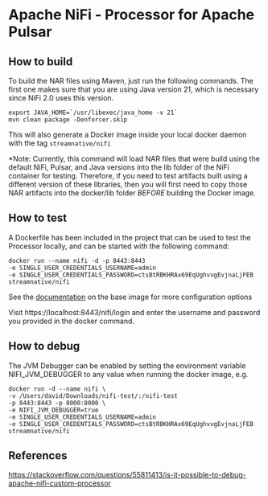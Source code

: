 # Apache NiFi - Processor for Apache Pulsar

## How to build

To build the NAR files using Maven, just run the following commands. The first one makes sure that you are using Java 
version 21, which is necessary since NiFi 2.0 uses this version.

```
export JAVA_HOME=`/usr/libexec/java_home -v 21`
mvn clean package -Denforcer.skip
```

This will also generate a Docker image inside your local docker daemon with the tag `streamnative/nifi`

*Note: Currently, this command will load NAR files that were build using the default NiFi, Pulsar, and Java versions
into the lib folder of the NiFi container for testing. Therefore, if you need to test artifacts built using a
different version of these libraries, then you will first need to copy those NAR artifacts into the docker/lib folder *BEFORE* building
the Docker image.

## How to test

A Dockerfile has been included in the project that can be used to test the Processor locally, and can be started with the following command:

```
docker run --name nifi -d -p 8443:8443 
-e SINGLE_USER_CREDENTIALS_USERNAME=admin 
-e SINGLE_USER_CREDENTIALS_PASSWORD=ctsBtRBKHRAx69EqUghvvgEvjnaLjFEB 
streamnative/nifi
```

See the [documentation](https://hub.docker.com/r/apache/nifi) on the base image for more configuration options

Visit https://localhost:8443/nifi/login and enter the username and password you provided in the docker command.

## How to debug

The JVM Debugger can be enabled by setting the environment variable NIFI_JVM_DEBUGGER to any value when running the docker image, e.g.

```
docker run -d --name nifi \
-v /Users/david/Downloads/nifi-test/:/nifi-test
-p 8443:8443 -p 8000:8000 \
-e NIFI_JVM_DEBUGGER=true
-e SINGLE_USER_CREDENTIALS_USERNAME=admin
-e SINGLE_USER_CREDENTIALS_PASSWORD=ctsBtRBKHRAx69EqUghvvgEvjnaLjFEB
streamnative/nifi
```

## References
https://stackoverflow.com/questions/55811413/is-it-possible-to-debug-apache-nifi-custom-processor
